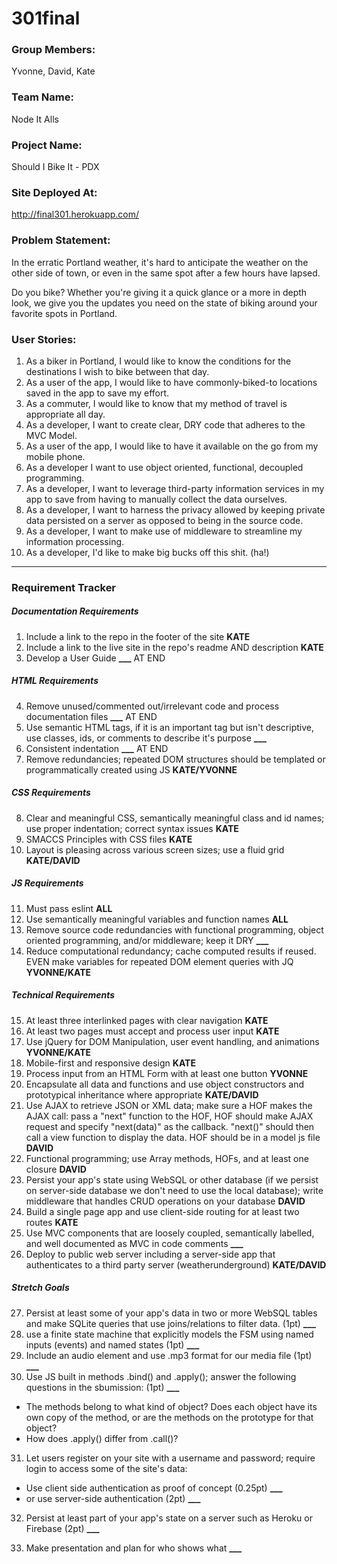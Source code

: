 # 301final

### Group Members:
Yvonne, David, Kate

### Team Name:
Node It Alls

### Project Name:
Should I Bike It - PDX

### Site Deployed At:
http://final301.herokuapp.com/

### Problem Statement:
In the erratic Portland weather, it's hard to anticipate the weather on the other side of town, or even in the same spot after a few hours have lapsed.

Do you bike? Whether you're giving it a quick glance or a more in depth look, we give you the updates you need on the state of biking around your favorite spots in Portland.

### User Stories:
1. As a biker in Portland, I would like to know the conditions for the destinations I wish to bike between that day.
2. As a user of the app, I would like to have commonly-biked-to locations saved in the app to save my effort.
3. As a commuter, I would like to know that my method of travel is appropriate all day.
4. As a developer, I want to create clear, DRY code that adheres to the MVC Model.
5. As a user of the app, I would like to have it available on the go from my mobile phone.
6. As a developer I want to use object oriented, functional, decoupled programming.
7. As a developer, I want to leverage third-party information services in my app to save from having to manually collect the data ourselves.
8. As a developer, I want to harness the privacy allowed by keeping private data persisted on a server as opposed to being in the source code.
9. As a developer, I want to make use of middleware to streamline my information processing.
10. As a developer, I'd like to make big bucks off this shit. (ha!)

---

### Requirement Tracker

##### Documentation Requirements
1. Include a link to the repo in the footer of the site **KATE**
2. Include a link to the live site in the repo's readme AND description **KATE**
3. Develop a User Guide **___**  AT END

##### HTML Requirements
4. Remove unused/commented out/irrelevant code and process documentation files **___** AT END
5. Use semantic HTML tags, if it is an important tag but isn't descriptive, use classes, ids, or comments to describe it's purpose **___**
6. Consistent indentation **___** AT END
7. Remove redundancies; repeated DOM structures should be templated or programmatically created using JS **KATE/YVONNE**

##### CSS Requirements
8. Clear and meaningful CSS, semantically meaningful class and id names; use proper indentation; correct syntax issues **KATE**
9. SMACCS Principles with CSS files **KATE**
10. Layout is pleasing across various screen sizes; use a fluid grid **KATE/DAVID**

##### JS Requirements
11. Must pass eslint **ALL**
12. Use semantically meaningful variables and function names **ALL**
13. Remove source code redundancies with functional programming, object oriented programming, and/or middleware; keep it DRY **___**
14. Reduce computational redundancy; cache computed results if reused. EVEN make variables for repeated DOM element queries with JQ **YVONNE/KATE**

##### Technical Requirements
15. At least three interlinked pages with clear navigation **KATE**
16. At least two pages must accept and process user input **KATE**
17. Use jQuery for DOM Manipulation, user event handling, and animations **YVONNE/KATE**
18. Mobile-first and responsive design **KATE**
19. Process input from an HTML Form with at least one button **YVONNE**
20. Encapsulate all data and functions and use object constructors and prototypical inheritance where appropriate **KATE/DAVID**
21. Use AJAX to retrieve JSON or XML data; make sure a HOF makes the AJAX call: pass a "next" function to the HOF, HOF should make AJAX request and specify "next(data)" as the callback. "next()" should then call a view function to display the data. HOF should be in a model js file **DAVID**
22. Functional programming; use Array methods, HOFs, and at least one closure **DAVID**
23. Persist your app's state using WebSQL or other database (if we persist on server-side database we don't need to use the local database); write middleware that handles CRUD operations on your database **DAVID**
24. Build a single page app and use client-side routing for at least two routes **KATE**
25. Use MVC components that are loosely coupled, semantically labelled, and well documented as MVC in code comments **___**
26. Deploy to public web server including a server-side app that authenticates to a third party server (weatherunderground) **KATE/DAVID**

##### Stretch Goals
27. Persist at least some of your app's data in two or more WebSQL tables and make SQLite queries that use joins/relations to filter data.
 (1pt) **___**
28. use a finite state machine that explicitly models the FSM using named inputs (events) and named states (1pt) **___**
29. Include an audio element and use .mp3 format for our media file (1pt) **___**
30. Use JS built in methods .bind() and .apply(); answer the following questions in the sbumission: (1pt) **___**
  - The methods belong to what kind of object? Does each object have its own copy of the method, or are the methods on the prototype for that object?
  - How does .apply() differ from .call()?
31. Let users register on your site with a username and password; require login to access some of the site's data:
  - Use client side authentication as proof of concept (0.25pt) **___**
  - or use server-side authentication (2pt) **___**
32. Persist at least part of your app's state on a server such as Heroku or Firebase (2pt) **___**

33. Make presentation and plan for who shows what **___**
